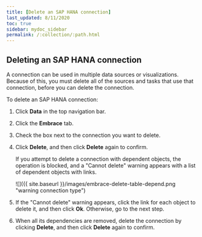 ```yaml
---
title: [Delete an SAP HANA connection]
last_updated: 8/11/2020
toc: true
sidebar: mydoc_sidebar
permalink: /:collection/:path.html
---
```


## Deleting an SAP HANA connection
A connection can be used in multiple data sources or visualizations. Because of this, you must delete all of the sources and tasks that use that connection, before you can delete the connection.

To delete an SAP HANA connection:

1. Click **Data** in the top navigation bar.

2. Click the **Embrace** tab.

3. Check the box next to the connection you want to delete.

4. Click **Delete**, and then click **Delete** again to confirm.

   If you attempt to delete a connection with dependent objects, the operation is blocked, and a "Cannot delete" warning appears with a list of dependent objects with links.

   ![]({{ site.baseurl }}/images/embrace-delete-table-depend.png "warning connection type")

5. If the "Cannot delete" warning appears, click the link for each object to delete it, and then click **Ok**. Otherwise, go to the next step.

6. When all its dependencies are removed, delete the connection by clicking **Delete**, and then click **Delete** again to confirm.
